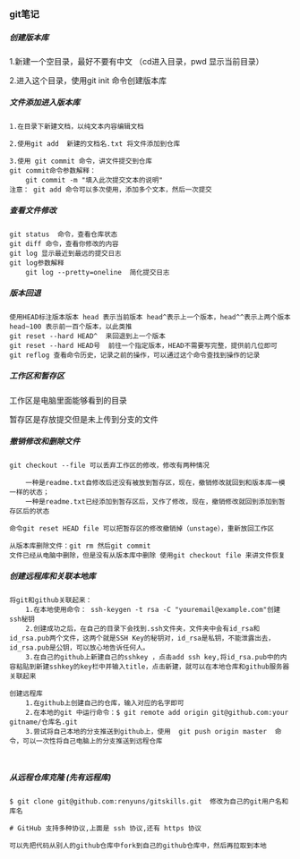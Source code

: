 ### git笔记

##### 创建版本库

1.新建一个空目录，最好不要有中文 （cd进入目录，pwd 显示当前目录）

2.进入这个目录，使用git init  命令创建版本库

##### 文件添加进入版本库

```
1.在目录下新建文档，以纯文本内容编辑文档

2.使用git add  新建的文档名.txt 将文件添加到仓库

3.使用 git commit 命令，讲文件提交到仓库
git commit命令参数解释：
	git commit -m "填入此次提交文本的说明"
注意： git add 命令可以多次使用，添加多个文本，然后一次提交

```

##### 查看文件修改

```
git status  命令，查看仓库状态
git diff 命令，查看你修改的内容
git log 显示最近到最远的提交日志
git log参数解释
	git log --pretty=oneline  简化提交日志

```

##### 版本回退

```
使用HEAD标注版本版本 head 表示当前版本 head^表示上一个版本，head^^表示上两个版本  head~100 表示前一百个版本，以此类推
git reset --hard HEAD^  来回退到上一个版本
git reset --hard HEAD号  前往一个指定版本，HEAD不需要写完整，提供前几位即可
git reflog 查看命令历史，记录之前的操作，可以通过这个命令查找到操作的记录

```

##### 工作区和暂存区

工作区是电脑里面能够看到的目录

暂存区是存放提交但是未上传到分支的文件

##### 撤销修改和删除文件

```
git checkout --file 可以丢弃工作区的修改，修改有两种情况

	一种是readme.txt自修改后还没有被放到暂存区，现在，撤销修改就回到和版本库一模一样的状态；
	一种是readme.txt已经添加到暂存区后，又作了修改，现在，撤销修改就回到添加到暂存区后的状态
	
命令git reset HEAD file 可以把暂存区的修改撤销掉（unstage），重新放回工作区

从版本库删除文件：git rm 然后git commit
文件已经从电脑中删除，但是没有从版本库中删除 使用git checkout file 来讲文件恢复

```

##### 创建远程库和关联本地库

```
将git和github关联起来：
	1.在本地使用命令： ssh-keygen -t rsa -C "youremail@example.com"创建ssh秘钥
	2.创建成功之后，在自己的目录下会找到.ssh文件夹，文件夹中会有id_rsa和id_rsa.pub两个文件，这两个就是SSH Key的秘钥对，id_rsa是私钥，不能泄露出去，id_rsa.pub是公钥，可以放心地告诉任何人。
	3.在自己的github上新建自己的sshkey ，点击add ssh key,将id_rsa.pub中的内容粘贴到新建sshkey的key栏中并输入title，点击新建，就可以在本地仓库和github服务器关联起来

创建远程库
	1.在github上创建自己的仓库，输入对应的名字即可
	2.在本地的git 中运行命令：$ git remote add origin git@github.com:your gitname/仓库名.git
	3.尝试将自己本地的分支推送到github上，使用  git push origin master  命令，可以一次性将自己电脑上的分支推送到远程仓库

	
```

##### 从远程仓库克隆 (先有远程库)

```
$ git clone git@github.com:renyuns/gitskills.git  修改为自己的git用户名和库名

# GitHub 支持多种协议,上面是 ssh 协议,还有 https 协议

可以先把代码从别人的github仓库中fork到自己的github仓库中，然后再拉取到本地

```





